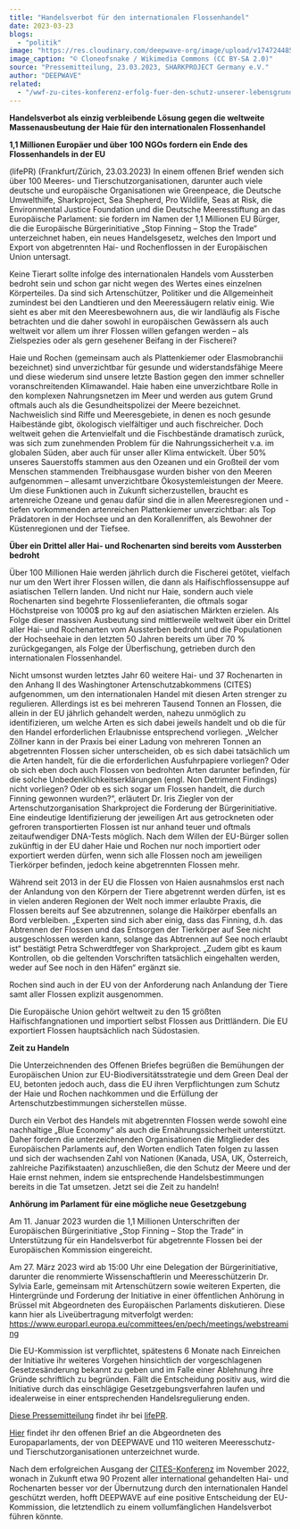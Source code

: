 ```yaml
---
title: "Handelsverbot für den internationalen Flossenhandel"
date: 2023-03-23
blogs: 
  - "politik"
image: "https://res.cloudinary.com/deepwave-org/image/upload/v1747244855/deepwave.org/Shark_fins_Hong_Kong.jpg"
image_caption: "© Cloneofsnake / Wikimedia Commons (CC BY-SA 2.0)"
source: "Pressemitteilung, 23.03.2023, SHARKPROJECT Germany e.V."
author: "DEEPWAVE"
related: 
  - "/wwf-zu-cites-konferenz-erfolg-fuer-den-schutz-unserer-lebensgrundlagen/"
---
```


**Handelsverbot als einzig verbleibende Lösung gegen die weltweite Massenausbeutung der Haie für den internationalen Flossenhandel**

**1,1 Millionen Europäer und über 100 NGOs fordern ein Ende des Flossenhandels in der EU**

(lifePR) (Frankfurt/Zürich, 23.03.2023) In einem offenen Brief wenden sich über 100 Meeres- und Tierschutzorganisationen, darunter auch viele deutsche und europäische Organisationen wie Greenpeace, die Deutsche Umwelthilfe, Sharkproject, Sea Shepherd, Pro Wildlife, Seas at Risk, die Environmental Justice Foundation und die Deutsche Meeresstiftung an das Europäische Parlament: sie fordern im Namen der 1,1 Millionen EU Bürger, die die Europäische Bürgerinitiative „Stop Finning – Stop the Trade“ unterzeichnet haben, ein neues Handelsgesetz, welches den Import und Export von abgetrennten Hai- und Rochenflossen in der Europäischen Union untersagt.

Keine Tierart sollte infolge des internationalen Handels vom Aussterben bedroht sein und schon gar nicht wegen des Wertes eines einzelnen Körperteiles. Da sind sich Artenschützer, Politiker und die Allgemeinheit zumindest bei den Landtieren und den Meeressäugern relativ einig. Wie sieht es aber mit den Meeresbewohnern aus, die wir landläufig als Fische betrachten und die daher sowohl in europäischen Gewässern als auch weltweit vor allem um ihrer Flossen willen gefangen werden – als Zielspezies oder als gern gesehener Beifang in der Fischerei?

Haie und Rochen (gemeinsam auch als Plattenkiemer oder Elasmobranchii bezeichnet) sind unverzichtbar für gesunde und widerstandsfähige Meere und diese wiederum sind unsere letzte Bastion gegen den immer schneller voranschreitenden Klimawandel. Haie haben eine unverzichtbare Rolle in den komplexen Nahrungsnetzen im Meer und werden aus gutem Grund oftmals auch als die Gesundheitspolizei der Meere bezeichnet. Nachweislich sind Riffe und Meeresgebiete, in denen es noch gesunde Haibestände gibt, ökologisch vielfältiger und auch fischreicher. Doch weltweit gehen die Artenvielfalt und die Fischbestände dramatisch zurück, was sich zum zunehmenden Problem für die Nahrungssicherheit v.a. im globalen Süden, aber auch für unser aller Klima entwickelt. Über 50% unseres Sauerstoffs stammen aus den Ozeanen und ein Großteil der vom Menschen stammenden Treibhausgase wurden bisher von den Meeren aufgenommen – allesamt unverzichtbare Ökosystemleistungen der Meere. Um diese Funktionen auch in Zukunft sicherzustellen, braucht es artenreiche Ozeane und genau dafür sind die in allen Meeresregionen und -tiefen vorkommenden artenreichen Plattenkiemer unverzichtbar: als Top Prädatoren in der Hochsee und an den Korallenriffen, als Bewohner der Küstenregionen und der Tiefsee.

**Über ein Drittel aller Hai- und Rochenarten sind bereits vom Aussterben bedroht**

Über 100 Millionen Haie werden jährlich durch die Fischerei getötet, vielfach nur um den Wert ihrer Flossen willen, die dann als Haifischflossensuppe auf asiatischen Tellern landen. Und nicht nur Haie, sondern auch viele Rochenarten sind begehrte Flossenlieferanten, die oftmals sogar Höchstpreise von 1000$ pro kg auf den asiatischen Märkten erzielen. Als Folge dieser massiven Ausbeutung sind mittlerweile weltweit über ein Drittel aller Hai- und Rochenarten vom Aussterben bedroht und die Populationen der Hochseehaie in den letzten 50 Jahren bereits um über 70 % zurückgegangen, als Folge der Überfischung, getrieben durch den internationalen Flossenhandel.

Nicht umsonst wurden letztes Jahr 60 weitere Hai- und 37 Rochenarten in den Anhang II des Washingtoner Artenschutzabkommens (CITES) aufgenommen, um den internationalen Handel mit diesen Arten strenger zu regulieren. Allerdings ist es bei mehreren Tausend Tonnen an Flossen, die allein in der EU jährlich gehandelt werden, nahezu unmöglich zu identifizieren, um welche Arten es sich dabei jeweils handelt und ob die für den Handel erforderlichen Erlaubnisse entsprechend vorliegen. „Welcher Zöllner kann in der Praxis bei einer Ladung von mehreren Tonnen an abgetrennten Flossen sicher unterscheiden, ob es sich dabei tatsächlich um die Arten handelt, für die die erforderlichen Ausfuhrpapiere vorliegen? Oder ob sich eben doch auch Flossen von bedrohten Arten darunter befinden, für die solche Unbedenklichkeitserklärungen (engl. Non Detriment Findings) nicht vorliegen? Oder ob es sich sogar um Flossen handelt, die durch Finning gewonnen wurden?“, erläutert Dr. Iris Ziegler von der Artenschutzorganisation Sharkproject die Forderung der Bürgerinitiative. Eine eindeutige Identifizierung der jeweiligen Art aus getrockneten oder gefroren transportierten Flossen ist nur anhand teuer und oftmals zeitaufwendiger DNA-Tests möglich. Nach dem Willen der EU-Bürger sollen zukünftig in der EU daher Haie und Rochen nur noch importiert oder exportiert werden dürfen, wenn sich alle Flossen noch am jeweiligen Tierkörper befinden, jedoch keine abgetrennten Flossen mehr.

Während seit 2013 in der EU die Flossen von Haien ausnahmslos erst nach der Anlandung von den Körpern der Tiere abgetrennt werden dürfen, ist es in vielen anderen Regionen der Welt noch immer erlaubte Praxis, die Flossen bereits auf See abzutrennen, solange die Haikörper ebenfalls an Bord verbleiben. „Experten sind sich aber einig, dass das Finning, d.h. das Abtrennen der Flossen und das Entsorgen der Tierkörper auf See nicht ausgeschlossen werden kann, solange das Abtrennen auf See noch erlaubt ist“ bestätigt Petra Schwerdtfeger von Sharkproject. „Zudem gibt es kaum Kontrollen, ob die geltenden Vorschriften tatsächlich eingehalten werden, weder auf See noch in den Häfen“ ergänzt sie.

Rochen sind auch in der EU von der Anforderung nach Anlandung der Tiere samt aller Flossen explizit ausgenommen.

Die Europäische Union gehört weltweit zu den 15 größten Haifischfangnationen und importiert selbst Flossen aus Drittländern. Die EU exportiert Flossen hauptsächlich nach Südostasien.

**Zeit zu Handeln**

Die Unterzeichnenden des Offenen Briefes begrüßen die Bemühungen der Europäischen Union zur EU-Biodiversitätsstrategie und dem Green Deal der EU, betonten jedoch auch, dass die EU ihren Verpflichtungen zum Schutz der Haie und Rochen nachkommen und die Erfüllung der Artenschutzbestimmungen sicherstellen müsse.

Durch ein Verbot des Handels mit abgetrennten Flossen werde sowohl eine nachhaltige „Blue Economy“ als auch die Ernährungssicherheit unterstützt. Daher fordern die unterzeichnenden Organisationen die Mitglieder des Europäischen Parlaments auf, den Worten endlich Taten folgen zu lassen und sich der wachsenden Zahl von Nationen (Kanada, USA, UK, Österreich, zahlreiche Pazifikstaaten) anzuschließen, die den Schutz der Meere und der Haie ernst nehmen, indem sie entsprechende Handelsbestimmungen bereits in die Tat umsetzen. Jetzt sei die Zeit zu handeln!

**Anhörung im Parlament für eine mögliche neue Gesetzgebung**

Am 11. Januar 2023 wurden die 1,1 Millionen Unterschriften der Europäischen Bürgerinitiative „Stop Finning – Stop the Trade“ in Unterstützung für ein Handelsverbot für abgetrennte Flossen bei der Europäischen Kommission eingereicht.

Am 27. März 2023 wird ab 15:00 Uhr eine Delegation der Bürgerinitiative, darunter die renommierte Wissenschaftlerin und Meeresschützerin Dr. Sylvia Earle, gemeinsam mit Artenschützern sowie weiteren Experten, die Hintergründe und Forderung der Initiative in einer öffentlichen Anhörung in Brüssel mit Abgeordneten des Europäischen Parlaments diskutieren. Diese kann hier als Liveübertragung mitverfolgt werden: https://www.europarl.europa.eu/committees/en/pech/meetings/webstreaming

Die EU-Kommission ist verpflichtet, spätestens 6 Monate nach Einreichen der Initiative ihr weiteres Vorgehen hinsichtlich der vorgeschlagenen Gesetzesänderung bekannt zu geben und im Falle einer Ablehnung ihre Gründe schriftlich zu begründen. Fällt die Entscheidung positiv aus, wird die Initiative durch das einschlägige Gesetzgebungsverfahren laufen und idealerweise in einer entsprechenden Handelsregulierung enden.

[Diese Pressemitteilung](https://www.lifepr.de/pressemitteilung/sharkproject-international-ev/Handelsverbot-als-einzig-verbleibende-Loesung-gegen-die-weltweite-Massenausbeutung-der-Haie-fuer-den-internationalen-Flossenhandel/boxid/939848) findet ihr bei [lifePR](https://www.lifepr.de/).

[Hier](https://www.sharkproject.org/media/2cln3jqc/eu-fin-trade-ban_open-letter-to-meps-final.pdf) findet ihr den offenen Brief an die Abgeordneten des Europaparlaments, der von DEEPWAVE und 110 weiteren Meeresschutz- und Tierschutzorganisationen unterzeichnet wurde.

Nach dem erfolgreichen Ausgang der [CITES-Konferenz](https://www.deepwave.org/wwf-zu-cites-konferenz-erfolg-fuer-den-schutz-unserer-lebensgrundlagen/) im November 2022, wonach in Zukunft etwa 90 Prozent aller international gehandelten Hai- und Rochenarten besser vor der Übernutzung durch den internationalen Handel geschützt werden, hofft DEEPWAVE auf eine positive Entscheidung der EU-Kommission, die letztendlich zu einem vollumfänglichen Handelsverbot führen könnte.
